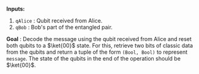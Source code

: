 **Inputs:**

1. `qAlice` : Qubit received from Alice.
2. `qBob` : Bob's part of the entangled pair.

**Goal** :  Decode the message using the qubit received from Alice and reset both qubits to a $\ket{00}$ state. For this, retrieve two bits of classic data from the qubits and return a tuple of the form `(Bool, Bool)` to represent `message`. The state of the qubits in the end of the operation should be $\ket{00}$.
